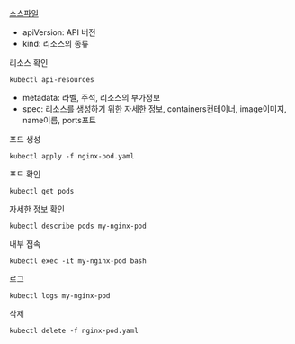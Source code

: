 [소스파일](../Kubernetes/pod.yaml)

* apiVersion: API 버전
* kind:  리소스의 종류

리소스 확인

```shell
kubectl api-resources
```

* metadata: 라벨, 주석, 리소스의 부가정보
* spec: 리소스를 생성하기 위한 자세한 정보, containers컨테이너, image이미지, name이름, ports포트

포드 생성

```shell
kubectl apply -f nginx-pod.yaml
```

포드 확인

```shell
kubectl get pods
```

자세한 정보 확인

```shell
kubectl describe pods my-nginx-pod
```

내부 접속

```shell
kubectl exec -it my-nginx-pod bash
```

로그

```shell
kubectl logs my-nginx-pod
```

삭제

```shell
kubectl delete -f nginx-pod.yaml
```